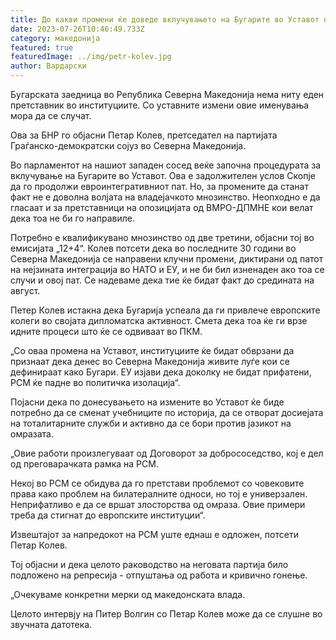 ```yaml
---
title: До какви промени ќе доведе вклучувањето на Бугарите во Уставот на РСМ?
date: 2023-07-26T10:46:49.733Z
category: македонија
featured: true
featuredImage: ../img/petr-kolev.jpg
author: Вардарски
---
```

Бугарската заедница во Република Северна Македонија нема ниту еден претставник во институциите. Со уставните измени овие именувања мора да се случат.

Ова за БНР го објасни Петар Колев, претседател на партијата Граѓанско-демократски сојуз во Северна Македонија.

Во парламентот на нашиот западен сосед веќе започна процедурата за вклучување на Бугарите во Уставот. Ова е задолжителен услов Скопје да го продолжи евроинтегративниот пат. Но, за промените да станат факт не е доволна волјата на владејачкото мнозинство. Неопходно е да гласаат и за претставници на опозицијата од ВМРО-ДПМНЕ кои велат дека тоа не би го направиле.

Потребно е квалификувано мнозинство од две третини, објасни тој во емисијата „12+4“. Колев потсети дека во последните 30 години во Северна Македонија се направени клучни промени, диктирани од патот на нејзината интеграција во НАТО и ЕУ, и не би бил изненаден ако тоа се случи и овој пат. Се надеваме дека тие ќе бидат факт до средината на август.

Петер Колев истакна дека Бугарија успеала да ги привлече европските колеги во својата дипломатска активност. Смета дека тоа ќе ги врзе идните процеси што ќе се одвиваат во ПКМ.

„Со оваа промена на Уставот, институциите ќе бидат обврзани да признаат дека денес во Северна Македонија живите луѓе кои се дефинираат како Бугари. ЕУ изјави дека доколку не бидат прифатени, РСМ ќе падне во политичка изолација“.

Појасни дека по донесувањето на измените во Уставот ќе биде потребно да се сменат учебниците по историја, да се отворат досиејата на тоталитарните служби и активно да се бори против јазикот на омразата.

„Овие работи произлегуваат од Договорот за добрососедство, кој е дел од преговарачката рамка на РСМ.

Некој во РСМ се обидува да го претстави проблемот со човековите права како проблем на билатералните односи, но тој е универзален. Неприфатливо е да се вршат злосторства од омраза. Овие примери треба да стигнат до европските институции“.

Извештајот за напредокот на РСМ уште еднаш е одложен, потсети Петар Колев.

Тој објасни и дека целото раководство на неговата партија било подложено на репресија - отпуштања од работа и кривично гонење.

„Очекуваме конкретни мерки од македонската влада.

Целото интервју на Питер Волгин со Петар Колев може да се слушне во звучната датотека.